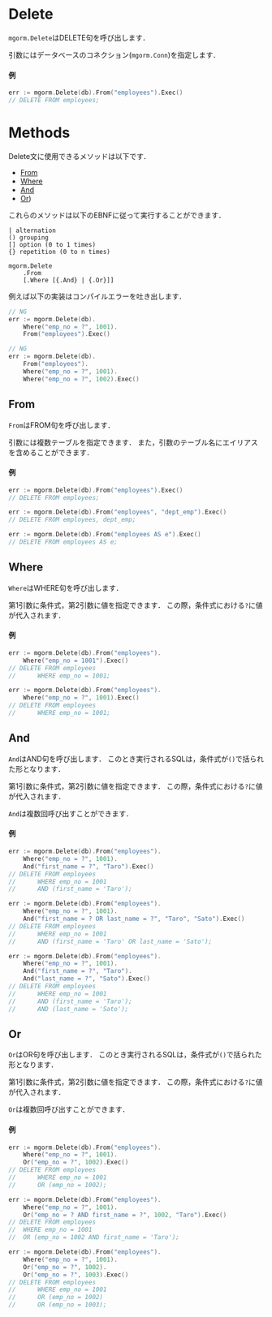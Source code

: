 # Delete
`mgorm.Delete`はDELETE句を呼び出します．

引数にはデータベースのコネクション(`mgorm.Conn`)を指定します．

#### 例
```go
err := mgorm.Delete(db).From("employees").Exec()
// DELETE FROM employees;
```


# Methods
Delete文に使用できるメソッドは以下です．

- [From](https://github.com/champon1020/mgorm/tree/main/docs/delete_jp.md#from)
- [Where](https://github.com/champon1020/mgorm/tree/main/docs/delete_jp.md#where)
- [And](https://github.com/champon1020/mgorm/tree/main/docs/delete_jp.md#and)
- [Or](https://github.com/champon1020/mgorm/tree/main/docs/delete_jp.md#or))

これらのメソッドは以下のEBNFに従って実行することができます．

```
| alternation
() grouping
[] option (0 to 1 times)
{} repetition (0 to n times)

mgorm.Delete
    .From
    [.Where [{.And} | {.Or}]]
```

例えば以下の実装はコンパイルエラーを吐き出します．

```go
// NG
err := mgorm.Delete(db).
    Where("emp_no = ?", 1001).
    From("employees").Exec()

// NG
err := mgorm.Delete(db).
    From("employees").
    Where("emp_no = ?", 1001).
    Where("emp_no = ?", 1002).Exec()
```


## From
`From`はFROM句を呼び出します．

引数には複数テーブルを指定できます．
また，引数のテーブル名にエイリアスを含めることができます．

#### 例
```go
err := mgorm.Delete(db).From("employees").Exec()
// DELETE FROM employees;

err := mgorm.Delete(db).From("employees", "dept_emp").Exec()
// DELETE FROM employees, dept_emp;

err := mgorm.Delete(db).From("employees AS e").Exec()
// DELETE FROM employees AS e;
```


## Where
`Where`はWHERE句を呼び出します．

第1引数に条件式，第2引数に値を指定できます．
この際，条件式における`?`に値が代入されます．

#### 例
```go
err := mgorm.Delete(db).From("employees").
    Where("emp_no = 1001").Exec()
// DELETE FROM employees
//      WHERE emp_no = 1001;

err := mgorm.Delete(db).From("employees").
    Where("emp_no = ?", 1001).Exec()
// DELETE FROM employees
//      WHERE emp_no = 1001;
```


## And
`And`はAND句を呼び出します．
このとき実行されるSQLは，条件式が`()`で括られた形となります．

第1引数に条件式，第2引数に値を指定できます．
この際，条件式における`?`に値が代入されます．

`And`は複数回呼び出すことができます．

#### 例
```go
err := mgorm.Delete(db).From("employees").
    Where("emp_no = ?", 1001).
    And("first_name = ?", "Taro").Exec()
// DELETE FROM employees
//      WHERE emp_no = 1001
//      AND (first_name = 'Taro');

err := mgorm.Delete(db).From("employees").
    Where("emp_no = ?", 1001).
    And("first_name = ? OR last_name = ?", "Taro", "Sato").Exec()
// DELETE FROM employees
//      WHERE emp_no = 1001
//      AND (first_name = 'Taro' OR last_name = 'Sato');

err := mgorm.Delete(db).From("employees").
    Where("emp_no = ?", 1001).
    And("first_name = ?", "Taro").
    And("last_name = ?", "Sato").Exec()
// DELETE FROM employees
//      WHERE emp_no = 1001
//      AND (first_name = 'Taro');
//      AND (last_name = 'Sato');
```


## Or
`Or`はOR句を呼び出します．
このとき実行されるSQLは，条件式が`()`で括られた形となります．

第1引数に条件式，第2引数に値を指定できます．
この際，条件式における`?`に値が代入されます．

`Or`は複数回呼び出すことができます．

#### 例
```go
err := mgorm.Delete(db).From("employees").
    Where("emp_no = ?", 1001).
    Or("emp_no = ?", 1002).Exec()
// DELETE FROM employees
//      WHERE emp_no = 1001
//      OR (emp_no = 1002);

err := mgorm.Delete(db).From("employees").
    Where("emp_no = ?", 1001).
    Or("emp_no = ? AND first_name = ?", 1002, "Taro").Exec()
// DELETE FROM employees
//  WHERE emp_no = 1001
//  OR (emp_no = 1002 AND first_name = 'Taro');

err := mgorm.Delete(db).From("employees").
    Where("emp_no = ?", 1001).
    Or("emp_no = ?", 1002).
    Or("emp_no = ?", 1003).Exec()
// DELETE FROM employees
//      WHERE emp_no = 1001
//      OR (emp_no = 1002)
//      OR (emp_no = 1003);
```
